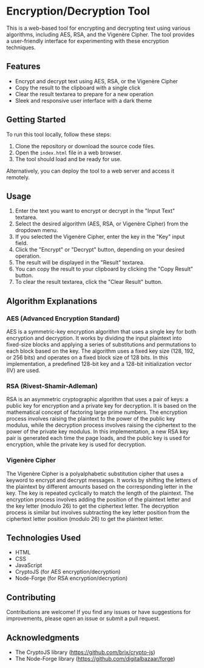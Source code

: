 # Encryption/Decryption Tool

This is a web-based tool for encrypting and decrypting text using various algorithms, including AES, RSA, and the Vigenère Cipher. The tool provides a user-friendly interface for experimenting with these encryption techniques.

## Features

- Encrypt and decrypt text using AES, RSA, or the Vigenère Cipher
- Copy the result to the clipboard with a single click
- Clear the result textarea to prepare for a new operation
- Sleek and responsive user interface with a dark theme

## Getting Started

To run this tool locally, follow these steps:

1. Clone the repository or download the source code files.
2. Open the `index.html` file in a web browser.
3. The tool should load and be ready for use.

Alternatively, you can deploy the tool to a web server and access it remotely.

## Usage

1. Enter the text you want to encrypt or decrypt in the "Input Text" textarea.
2. Select the desired algorithm (AES, RSA, or Vigenère Cipher) from the dropdown menu.
3. If you selected the Vigenère Cipher, enter the key in the "Key" input field.
4. Click the "Encrypt" or "Decrypt" button, depending on your desired operation.
5. The result will be displayed in the "Result" textarea.
6. You can copy the result to your clipboard by clicking the "Copy Result" button.
7. To clear the result textarea, click the "Clear Result" button.

## Algorithm Explanations

### AES (Advanced Encryption Standard)

AES is a symmetric-key encryption algorithm that uses a single key for both encryption and decryption. It works by dividing the input plaintext into fixed-size blocks and applying a series of substitutions and permutations to each block based on the key. The algorithm uses a fixed key size (128, 192, or 256 bits) and operates on a fixed block size of 128 bits. In this implementation, a predefined 128-bit key and a 128-bit initialization vector (IV) are used.

### RSA (Rivest-Shamir-Adleman)

RSA is an asymmetric cryptographic algorithm that uses a pair of keys: a public key for encryption and a private key for decryption. It is based on the mathematical concept of factoring large prime numbers. The encryption process involves raising the plaintext to the power of the public key modulus, while the decryption process involves raising the ciphertext to the power of the private key modulus. In this implementation, a new RSA key pair is generated each time the page loads, and the public key is used for encryption, while the private key is used for decryption.

### Vigenère Cipher

The Vigenère Cipher is a polyalphabetic substitution cipher that uses a keyword to encrypt and decrypt messages. It works by shifting the letters of the plaintext by different amounts based on the corresponding letter in the key. The key is repeated cyclically to match the length of the plaintext. The encryption process involves adding the position of the plaintext letter and the key letter (modulo 26) to get the ciphertext letter. The decryption process is similar but involves subtracting the key letter position from the ciphertext letter position (modulo 26) to get the plaintext letter.

## Technologies Used

- HTML
- CSS
- JavaScript
- CryptoJS (for AES encryption/decryption)
- Node-Forge (for RSA encryption/decryption)

## Contributing

Contributions are welcome! If you find any issues or have suggestions for improvements, please open an issue or submit a pull request.

## Acknowledgments

- The CryptoJS library (https://github.com/brix/crypto-js)
- The Node-Forge library (https://github.com/digitalbazaar/forge)
